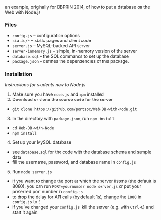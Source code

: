 an example, originally for DBPRIN 2014, of how to put a database on the Web
with Node.js

### Files

 - `config.js` – configuration options
 - `static/*` – static pages and client code
 - `server.js` – MySQL-backed API server
 - `server-inmemory.js` – simple, in-memory version of the server
 - `database.sql` – the SQL commands to set up the database
 - `package.json` – defines the dependencies of this package.

### Installation

_Instructions for students new to Node.js_

 1. Make sure you have `node.js` and `npm` installed
 2. Download or clone the source code for the server
   - `git clone https://github.com/portsoc/Web-DB-with-Node.git`
 3. In the directory with `package.json`, run `npm install`
   - `cd Web-DB-with-Node`
   - `npm install`
 4. Set up your MySQL database
   - see `database.sql` for the code with the database schema and sample data
   - fill the username, password, and database name in `config.js`
 5. Run `node server.js`
   - if you want to change the port at which the server listens (the default is 8080), you can run `PORT=yournumber node server.js` or put your preferred port number in `config.js`
   - to drop the delay for API calls (by default 1s), change the `1000` in `config.js` to `0`
   - if you've changed your `config.js`, kill the server (e.g. with `Ctrl-C`) and start it again
